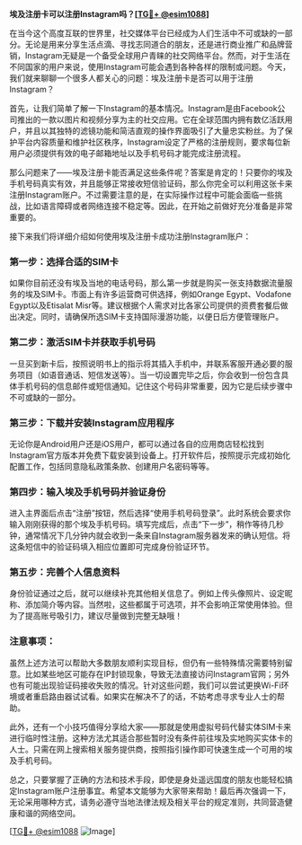**埃及注册卡可以注册Instagram吗？[[TG💪+ @esim1088](https://t.me/s/esim1088)]**

在当今这个高度互联的世界里，社交媒体平台已经成为人们生活中不可或缺的一部分。无论是用来分享生活点滴、寻找志同道合的朋友，还是进行商业推广和品牌营销，Instagram无疑是一个备受全球用户青睐的社交网络平台。然而，对于生活在不同国家的用户来说，使用Instagram可能会遇到各种各样的限制或问题。今天，我们就来聊聊一个很多人都关心的问题：埃及注册卡是否可以用于注册Instagram？

首先，让我们简单了解一下Instagram的基本情况。Instagram是由Facebook公司推出的一款以图片和视频分享为主的社交应用。它在全球范围内拥有数亿活跃用户，并且以其独特的滤镜功能和简洁直观的操作界面吸引了大量忠实粉丝。为了保护平台内容质量和维护社区秩序，Instagram设定了严格的注册规则，要求每位新用户必须提供有效的电子邮箱地址以及手机号码才能完成注册流程。

那么问题来了——埃及注册卡能否满足这些条件呢？答案是肯定的！只要你的埃及手机号码真实有效，并且能够正常接收短信验证码，那么你完全可以利用这张卡来注册Instagram账户。不过需要注意的是，在实际操作过程中可能会面临一些挑战，比如语言障碍或者网络连接不稳定等。因此，在开始之前做好充分准备是非常重要的。

接下来我们将详细介绍如何使用埃及注册卡成功注册Instagram账户：

### 第一步：选择合适的SIM卡
如果你目前还没有埃及当地的电话号码，那么第一步就是购买一张支持数据流量服务的埃及SIM卡。市面上有许多运营商可供选择，例如Orange Egypt、Vodafone Egypt以及Etisalat Misr等。建议根据个人需求对比各家公司提供的资费套餐后做出决定。同时，请确保所选SIM卡支持国际漫游功能，以便日后方便管理账户。

### 第二步：激活SIM卡并获取手机号码
一旦买到新卡后，按照说明书上的指示将其插入手机中，并联系客服开通必要的服务项目（如语音通话、短信发送等）。当一切设置完毕之后，你会收到一份包含具体手机号码的信息邮件或短信通知。记住这个号码非常重要，因为它是后续步骤中不可或缺的一部分。

### 第三步：下载并安装Instagram应用程序
无论你是Android用户还是iOS用户，都可以通过各自的应用商店轻松找到Instagram官方版本并免费下载安装到设备上。打开软件后，按照提示完成初始化配置工作，包括同意隐私政策条款、创建用户名密码等等。

### 第四步：输入埃及手机号码并验证身份
进入主界面后点击“注册”按钮，然后选择“使用手机号码登录”。此时系统会要求你输入刚刚获得的那个埃及手机号码。填写完成后，点击“下一步”，稍作等待几秒钟，通常情况下几分钟内就会收到一条来自Instagram服务器发来的确认短信。将这条短信中的验证码填入相应位置即可完成身份验证环节。

### 第五步：完善个人信息资料
身份验证通过之后，就可以继续补充其他相关信息了。例如上传头像照片、设定昵称、添加简介等内容。当然啦，这些都属于可选项，并不会影响正常使用体验。但为了提高账号吸引力，建议尽量做到完整无缺哦！

### 注意事项：
虽然上述方法可以帮助大多数朋友顺利实现目标，但仍有一些特殊情况需要特别留意。比如某些地区可能存在IP封锁现象，导致无法直接访问Instagram官网；另外也有可能出现验证码接收失败的情况。针对这些问题，我们可以尝试更换Wi-Fi环境或者重启路由器试试看。如果实在解决不了的话，不妨考虑寻求专业人士的帮助。

此外，还有一个小技巧值得分享给大家——那就是使用虚拟号码代替实体SIM卡来进行临时性注册。这种方法尤其适合那些暂时没有条件前往埃及实地购买实体卡的人士。只需在网上搜索相关服务提供商，按照指引操作即可快速生成一个可用的埃及手机号码。

总之，只要掌握了正确的方法和技术手段，即使是身处遥远国度的朋友也能轻松搞定Instagram账户注册事宜。希望本文能够为大家带来帮助！最后再次强调一下，无论采用哪种方式，请务必遵守当地法律法规及相关平台的规定准则，共同营造健康和谐的网络空间。

[[TG💪+ @esim1088](https://t.me/s/esim1088) ![Image](https://i.postimg.cc/4NQfJmqS/Snipaste-2025-05-13-00-14-12.png)]